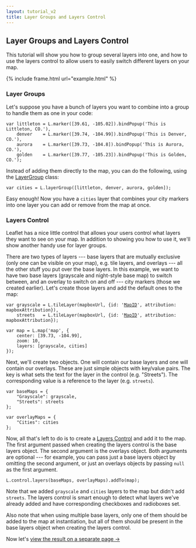 ```yaml
---
layout: tutorial_v2
title: Layer Groups and Layers Control
---
```


## Layer Groups and Layers Control

This tutorial will show you how to group several layers into one, and how to use the layers control to allow users to easily switch different layers on your map.

{% include frame.html url="example.html" %}

### Layer Groups

Let's suppose you have a bunch of layers you want to combine into a group to handle them as one in your code:

	var littleton = L.marker([39.61, -105.02]).bindPopup('This is Littleton, CO.'),
		denver    = L.marker([39.74, -104.99]).bindPopup('This is Denver, CO.'),
		aurora    = L.marker([39.73, -104.8]).bindPopup('This is Aurora, CO.'),
	    golden    = L.marker([39.77, -105.23]).bindPopup('This is Golden, CO.');

Instead of adding them directly to the map, you can do the following, using the <a href="../../reference.html#layergroup">LayerGroup</a> class:

	var cities = L.layerGroup([littleton, denver, aurora, golden]);

Easy enough! Now you have a `cities` layer that combines your city markers into one layer you can add or remove from the map at once.

### Layers Control

Leaflet has a nice little control that allows your users control what layers they want to see on your map. In addition to showing you how to use it, we'll show another handy use for layer groups.

There are two types of layers --- base layers that are mutually exclusive (only one can be visible on your map), e.g. tile layers, and overlays --- all the other stuff you put over the base layers. In this example, we want to have two base layers (grayscale and night-style base map) to switch between, and an overlay to switch on and off --- city markers (those we created earlier). Let's create those layers and add the default ones to the map:

<pre><code>var grayscale = L.tileLayer(mapboxUrl, {id: '<a href="https://mapbox.com">MapID</a>', attribution: mapboxAttribution}),
	streets   = L.tileLayer(mapboxUrl, {id: '<a href="https://mapbox.com">MapID</a>', attribution: mapboxAttribution});

var map = L.map('map', {
	center: [39.73, -104.99],
	zoom: 10,
	layers: [grayscale, cities]
});</code></pre>

Next, we'll create two objects. One will contain our base layers and one will contain our overlays. These are just simple objects with key/value pairs. The key is what sets the text for the layer in the control (e.g. "Streets"). The corresponding value is a reference to the layer (e.g. `streets`).

<pre><code>var baseMaps = {
	"Grayscale": grayscale,
	"Streets": streets
};

var overlayMaps = {
    "Cities": cities
};</code></pre>

Now, all that's left to do is to create a [Layers Control](../../reference.html#control-layers) and add it to the map. The first argument passed when creating the layers control is the base layers object. The second argument is the overlays object. Both arguments are optional --- for example, you can pass just a base layers object by omitting the second argument, or just an overlays objects by passing `null` as the first argument.

<pre><code>L.control.layers(baseMaps, overlayMaps).addTo(map);</code></pre>

Note that we added `grayscale` and `cities` layers to the map but didn't add `streets`. The layers control is smart enough to detect what layers we've already added and have corresponding checkboxes and radioboxes set.

Also note that when using multiple base layers, only one of them should be added to the map at instantiation, but all of them should be present in the base layers object when creating the layers control.

Now let's [view the result on a separate page &rarr;](example.html)

